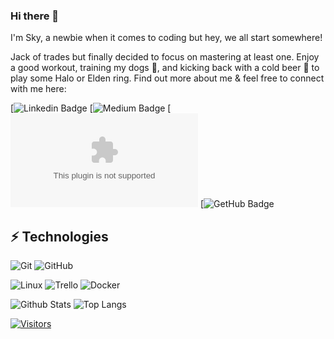 ### Hi there 👋
I'm Sky, a newbie when it comes to coding but hey, we all start somewhere!

<!-- Introduce yourself and give a brief introduction about yourself here.  Also include what tech you're interested in and what you are currently learning -->
Jack of trades but finally decided to focus on mastering at least one. Enjoy a good workout, training my dogs 🐶, and kicking back with a cold beer :beer: to play some Halo or Elden ring. 
Find out more about me & feel free to connect with me here: 

<!-- Replace the fields below with the information requested. Remember to remove the encapsulating <> characters. For spaces in names, use %20 (e.g. Broadus%20Palmer) -->

[![Linkedin Badge](https://www.linkedin.com/in/sky-landry-9b07a2239/)
[![Medium Badge](https://medium.com/@skytechlandry)
[![Gmail Badge](skytechlandry@gmail.com)
[![GetHub Badge](https://github.com/SkyMech66)

## ⚡ Technologies

<!-- Check out the Badges folder for more badges -->


![Git](https://img.shields.io/badge/-Git-black?style=flat-square&logo=git)
![GitHub](https://img.shields.io/badge/-GitHub-181717?style=flat-square&logo=github)

![Linux](https://img.shields.io/badge/Linux-FCC624?style=flat-square&logo=linux&logoColor=black)
![Trello](https://img.shields.io/badge/Trello-%23026AA7.svg?style=flat-square&logo=Trello&logoColor=white)
![Docker](https://img.shields.io/badge/docker-%230db7ed.svg?style=for-the-badge&logo=docker&logoColor=white)


<!-- Replace the fields below with the information requested. Remember to remove the encapsulating <> characters. -->

![Github Stats](https://github-readme-stats.vercel.app/api?username=SkyMech66&count_private=true&show_icons=true&include_all_commits=true)
![Top Langs](https://github-readme-stats.vercel.app/api/top-langs/?username=SkyMech66&hide=TeX&layout=compact)


[![Visitors](https://api.visitorbadge.io/api/visitors?path=SkyMech66%2&label=VISITORS&countColor=%23263759)](https://visitorbadge.io/status?path=SkyMech66%2SkyMech66)

<!---
SkyMech66/SkyMech66 is a ✨ special ✨ repository because its `README.md` (this file) appears on your GitHub profile.
You can click the Preview link to take a look at your changes.
--->
